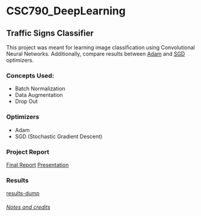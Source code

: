 # CSC790_DeepLearning

## Traffic Signs Classifier

This project was meant for learning image classification using Convolutional Neural Networks.
Additionally, compare results between [Adam](https://keras.io/api/optimizers/adam/) and
[SGD](https://keras.io/api/optimizers/sgd/) optimizers.

### Concepts Used:
* Batch Normalization
* Data Augmentation
* Drop Out

### Optimizers
* Adam
* SGD (Stochastic Gradient Descent)

### Project Report
[Final Report](materials/report/CSC790_TrafficSignClassifier_Final_Report.docx)
[Presentation](materials/report/CSC790_TrafficSignClassifier_Slides.pptx)

### Results
[results-dump](materials/results)

###### [Notes and credits](materials/markdown)
